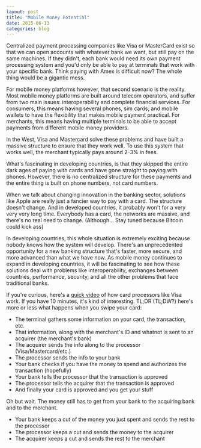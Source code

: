 ```yaml
---
layout: post
title: "Mobile Money Potential"
date: 2015-06-13
categories: blog
---
```


Centralized payment processing companies like Visa or MasterCard exist so that we can open accounts with whatever bank we want, but still pay on the same machines.  If they didn't, each bank would need its own payment processing system and you'd only be able to pay at terminals that work with your specific bank.  Think paying with Amex is difficult now?  The whole thing would be a gigantic mess.

For mobile money platforms however, that second scenario is the reality.  Most mobile money platforms are built around telecom operators, and suffer from two main issues: interoperability and complete financial services.  For consumers, this means having several phones, sim cards, and mobile wallets to have the flexibility that makes mobile payment practical.  For merchants, this means having multiple terminals to be able to accept payments from different mobile money providers.

In the West, Visa and Mastercard solve these problems and have built a massive structure to ensure that they work well.  To use this system that works well, the merchant typically pays around 2-3% in fees.

What's fascinating in developing countries, is that they skipped the entire dark ages of paying with cards and have gone straight to paying with phones.  However, there is no centralized structure for these payments and the entire thing is built on phone numbers, not card numbers.

When we talk about changing innovation in the banking sector, solutions like Apple are really just a fancier way to pay with a card.  The structure doesn't change.  And in developed countries, it probably won't for a very very very long time.  Everybody has a card, the networks are massive, and there's no real need to change.  (Although...  Stay tuned because Bitcoin could kick ass)

In developing countries, this whole situation is extremely exciting because nobody knows how the system will develop.  There's an unprecedented opportunity for a new banking structure that's faster, more secure, and more advanced than what we have now.  As mobile money continues to expand in developing countries, it will be fascinating to see how these solutions deal with problems like interoperability, exchanges between countries, performance, security, and all the other problems that face traditional banks.

If you're curious, here's a [quick video](https://www.youtube.com/watch?v=nRzTaWZ6ebs) of how card processors like Visa work. If you have 10 minutes, it's kind of interesting.  TL;DR (TL;DW?) here's more or less what happens when you swipe your card:

* The terminal gathers some information on your card, the transaction, etc.
* That information, along with the merchant's ID and whatnot is sent to an acquirer (the merchant's bank)
* The acquirer sends the info along to the processor (Visa/Mastercard/etc.)
* The processor sends the info to your bank
* Your bank checks if you have the money to spend and authorizes the transaction (hopefully)
* Your bank tells the processor that the transaction is approved
* The processor tells the acquirer that the transaction is approved
* And finally your card is approved and you get your stuff

Oh but wait.  The money still has to get from your bank to the acquiring bank and to the merchant.

* Your bank keeps a cut of the money you just spent and sends the rest to the processor
* The processor keeps a cut and sends the money to the acquirer
* The acquirer keeps a cut and sends the rest to the merchant
